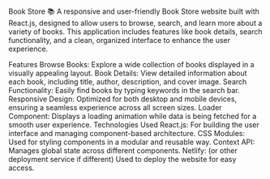 Book Store 📚
A responsive and user-friendly Book Store website built with React.js, designed to allow users to browse, search, and learn more about a variety of books. This application includes features like book details, search functionality, and a clean, organized interface to enhance the user experience.

Features
Browse Books: Explore a wide collection of books displayed in a visually appealing layout.
Book Details: View detailed information about each book, including title, author, description, and cover image.
Search Functionality: Easily find books by typing keywords in the search bar.
Responsive Design: Optimized for both desktop and mobile devices, ensuring a seamless experience across all screen sizes.
Loader Component: Displays a loading animation while data is being fetched for a smooth user experience.
Technologies Used
React.js: For building the user interface and managing component-based architecture.
CSS Modules: Used for styling components in a modular and reusable way.
Context API: Manages global state across different components.
Netlify: (or other deployment service if different) Used to deploy the website for easy access.
